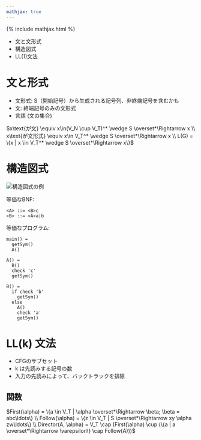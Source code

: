 ```yaml
---
mathjax: true
---
```


{% include mathjax.html %}
* 文と文形式
* 構造図式
* LL(1)文法

# 文と形式
* 文形式: S（開始記号）から生成される記号列、非終端記号を含むかも
* 文: 終端記号のみの文形式
* 言語 (文の集合)

<div>
$x\text{が文} \equiv x\in(V_N \cup V_T)^* \wedge S \overset*\Rightarrow x \\
x\text{が文形式} \equiv x\in V_T^* \wedge S \overset*\Rightarrow x \\
L(G) = \{x | x \in V_T^* \wedge S \overset*\Rightarrow x\}$
</div>

# 構造図式
![構造図式の例](files/Jul2/structure-diagram.svg)

等価なBNF:
```
<A> ::= <B>c
<B> ::= <A>a|b
```

等価なプログラム:
```
main() =
  getSym()
  A()

A() =
  B()
  check 'c'
  getSym()

B() =
  if check 'b'
    getSym()
  else
    A()
    check 'a'
    getSym()
```

# LL(k) 文法
* CFGのサブセット
* k は先読みする記号の数
* 入力の先読みによって、バックトラックを排除

## 関数
<div>
$First(\alpha) = \{a \in V_T | \alpha \overset*\Rightarrow \beta; \beta = abc\ldots\} \\
Follow(\alpha) = \{z \in V_T | S \overset*\Rightarrow xy \alpha zw\ldots\} \\
Director(A, \alpha) = V_T \cap (First(\alpha) \cup (\{a | a \overset*\Rightarrow \varepsilon\} \cap Follow(A)))$
</div>

